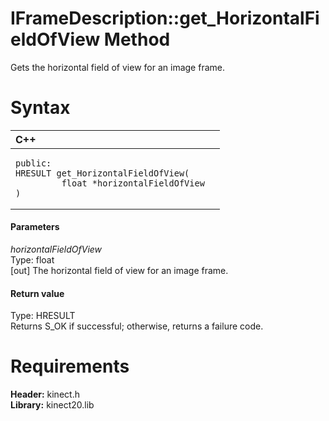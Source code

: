 IFrameDescription::get\_HorizontalFieldOfView Method  
====================================================  

Gets the horizontal field of view for an image frame. <span id="syntaxSection"></span>

Syntax  
======  

<table>
<colgroup>
<col width="100%" />
</colgroup>
<thead>
<tr class="header">
<th align="left">C++</th>
</tr>
</thead>
<tbody>
<tr class="odd">
<td align="left"><pre><code>public:  
HRESULT get_HorizontalFieldOfView(  
         float *horizontalFieldOfView  
)</code></pre></td>
</tr>
</tbody>
</table>

<span id="ID4EG"></span>
#### Parameters  

*horizontalFieldOfView*    
Type: float  
[out] The horizontal field of view for an image frame.  

<span id="ID4EP"></span>
#### Return value  

Type: HRESULT  
Returns S\_OK if successful; otherwise, returns a failure code.  

<span id="requirements"></span>

Requirements  
============  

**Header:** kinect.h  
**Library:** kinect20.lib  



<!--Please do not edit the data in the comment block below.-->
<!--
TOCTitle : get_HorizontalFieldOfView Method
RLTitle : IFrameDescription::get_HorizontalFieldOfView Method
KeywordK : get_HorizontalFieldOfView method
KeywordK : IFrameDescription::get_HorizontalFieldOfView method
KeywordF : IFrameDescription::get_HorizontalFieldOfView
KeywordF : get_HorizontalFieldOfView
KeywordF : Microsoft.Kinect.kinect.IFrameDescription.get_HorizontalFieldOfView(float@)
KeywordA : M:Microsoft.Kinect.kinect.IFrameDescription.get_HorizontalFieldOfView(float@)
AssetID : M:Microsoft.Kinect.kinect.IFrameDescription.get_HorizontalFieldOfView(float@)
Locale : en-us
CommunityContent : 1
APIType : Managed
APILocation : 
APIName : Microsoft.Kinect.kinect.IFrameDescription::get_HorizontalFieldOfView
TargetOS : Windows
TopicType : kbSyntax
DevLang : C++
DocSet : K4Wv2
ProjType : K4Wv2Proj
Technology : Kinect for Windows
Product : Kinect for Windows SDK v2
productversion : 20
-->
